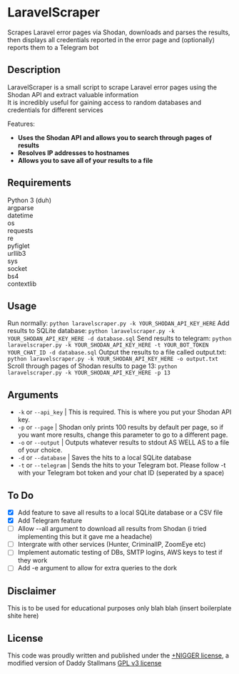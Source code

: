 # LaravelScraper
Scrapes Laravel error pages via Shodan, downloads and parses the results, then displays all credentials reported in the error page and (optionally) reports them to a Telegram bot


## Description
LaravelScraper is a small script to scrape Laravel error pages using the Shodan API and extract valuable information\
It is incredibly useful for gaining access to random databases and credentials for different services

Features:
- **Uses the Shodan API and allows you to search through pages of results**
- **Resolves IP addresses to hostnames**
- **Allows you to save all of your results to a file**

## Requirements
Python 3 (duh)\
argparse\
datetime\
os\
requests\
re\
pyfiglet\
urllib3\
sys\
socket\
bs4\
contextlib

## Usage
Run normally: ```python laravelscraper.py -k YOUR_SHODAN_API_KEY_HERE```
Add results to SQLite database: ```python laravelscraper.py -k YOUR_SHODAN_API_KEY_HERE -d database.sql```
Send results to telegram: ```python laravelscraper.py -k YOUR_SHODAN_API_KEY_HERE -t YOUR_BOT_TOKEN YOUR_CHAT_ID -d database.sql```
Output the results to a file called output.txt: ```python laravelscraper.py -k YOUR_SHODAN_API_KEY_HERE -o output.txt```
Scroll through pages of Shodan results to page 13: ```python laravelscraper.py -k YOUR_SHODAN_API_KEY_HERE -p 13```

## Arguments
- ```-k``` or ```--api_key``` | This is required. This is where you put your Shodan API key.
- ```-p``` or ```--page``` | Shodan only prints 100 results by default per page, so if you want more results, change this parameter to go to a different page.
- ```-o``` or ```--output``` | Outputs whatever results to stdout AS WELL AS to a file of your choice.
- ```-d``` or ```--database``` | Saves the hits to a local SQLite database
- ```-t``` or ```--telegram``` | Sends the hits to your Telegram bot. Please follow -t with your Telegram bot token and your chat ID (seperated by a space)

## To Do
- [x] Add feature to save all results to a local SQLite database or a CSV file
- [x] Add Telegram feature
- [ ] Allow --all argument to download all results from Shodan (i tried implementing this but it gave me a headache)
- [ ] Intergrate with other services (Hunter, CriminalIP, ZoomEye etc)
- [ ] Implement automatic testing of DBs, SMTP logins, AWS keys to test if they work
- [ ] Add -e argument to allow for extra queries to the dork

## Disclaimer
This is to be used for educational purposes only blah blah (insert boilerplate shite here)

## License
This code was proudly written and published under the <a href=https://plusnigger.org>+NIGGER license</a>, a modified version of Daddy Stallmans <a href="https://www.gnu.org/licenses/gpl-3.0.txt">GPL v3 license</a>
